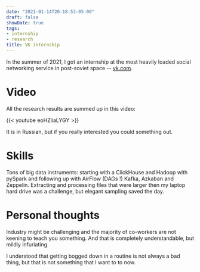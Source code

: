 ```yaml
---
date: "2021-01-14T20:18:53-05:00"
draft: false
showDate: true
tags:
- internship
- research
title: VK internship
---
```

In the summer of 2021, I got an internship at the most heavily loaded social networking service in post-soviet space -- [vk.com](https://vk.com/about).

# Video


All the research results are summed up in this video:

{{< youtube eoHZliaLYGY >}}

It is in Russian, but if you really interested you could something out.

# Skills

Tons of big data instruments: starting with a ClickHouse and Hadoop with pySpark and following up with AirFlow (DAGs !) Kafka, Azkaban and Zeppelin. Extracting and processing files that were larger then my laptop hard drive was a challenge, but elegant sampling saved the day.

# Personal thoughts

Industry might be challenging and the majority of co-workers are not keening to teach you something. And that is completely understandable, but mildly infuriating. 

I understood that getting bogged down in a routine is not always a bad thing, but that is not something that I want to to now.
